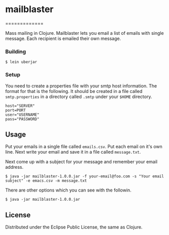 # mailblaster
=============

Mass mailing in Clojure. Mailblaster lets you email a list of emails with single message. Each recipient is emailed their own message.


### Building

    $ lein uberjar

### Setup

You need to create a properties file with your smtp host information. The format for that is the following. It should be created in a file called `smtp.properties` in a directory called `.smtp` under your `$HOME` directory.

    host="SERVER"
    port=PORT
    user="USERNAME"
    pass="PASSWORD"

## Usage

Put your emails in a single file called `emails.csv`. Put each email on it's own line. Next write your email and save it in a file called `message.txt`.

Next come up with a subject for your message and remember your email address.

    $ java -jar mailblaster-1.0.0.jar -f your-email@foo.com -s "Your email subject" -e emacs.csv -m message.txt

There are other options which you can see with the followin.

    $ java -jar mailblaster-1.0.0.jar

## License

Distributed under the Eclipse Public License, the same as Clojure.
